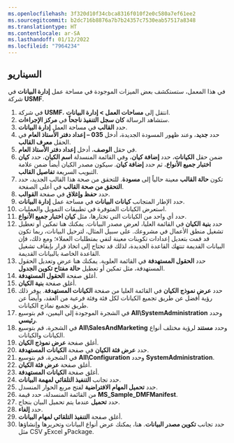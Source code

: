 ```yaml
---
ms.openlocfilehash: 3f320d10f34cbca8316f010f2e0c580a7ef61ee2
ms.sourcegitcommit: b2dc716b8876a7b7b24357c7530eab57517a8348
ms.translationtype: HT
ms.contentlocale: ar-SA
ms.lasthandoff: 01/12/2022
ms.locfileid: "7964234"
---
```


## <a name="scenario"></a>السيناريو 
في هذا المعمل، ستستكشف بعض الميزات الموجودة في مساحة عمل **إدارة البيانات** في شركة **USMF**.


1.  في شركة **USMF**، انتقل إلى **مساحات العمل > إدارة البيانات**. 
2.  ستشاهد الرسالة **كان سجل التنفيذ ناجحاً** في **مركز الإجراءات**. 
2.  حدد **القالب** في مساحة العمل **إدارة البيانات**. 
4.  حدد **جديد**، وعند ظهور المسودة الجديدة، أدخل **035 – إعداد دفتر الأستاذ العام** في الحقل **معرف القالب**. 
5.  في حقل **الوصف**، أدخل **إعداد دفتر الأستاذ العام**. 
6.  ضمن حقل **الكيانات**، حدد **إضافة كيان**، وفي القائمة المنسدلة **اسم الكيان**، حدد **كيان اختبار جميع الأنواع**، ثم حدد **إضافة كيان**. سيكون مصدر الكيان أيضاً ضمن علامة التبويب السريعة **تفاصيل القالب**.
7.  تكون **حالة القالب** معينة حالياً إلى **مسودة**. للتحقق من صحة هذا القالب الجديد، حدد **التحقق من صحة القالب** في أعلى الصفحة. 
8.  حدد **حفظ وإغلاق** في صفحة **القوالب**. 
15. حدد الإطار المتجانب **كيانات البيانات** في مساحة عمل **إدارة البيانات**.
16. استعرض الكيانات المتوفرة في تطبيقات التمويل والعمليات.
17. حدد أي واحد من الكيانات التي تختارها، مثل **كيان اختبار جميع الأنواع**.
18. حدد **بنية الكيان** في القائمة العليا، لعرض مصدر البيانات. يمكنك هنا تمكين أو تعطيل تشغيل منطق الأعمال في مشروعك. على سبيل المثال، لترحيل البيانات، ربما تكون قد قمت بتعديل إعدادات تكوينات معينة لتفي بمتطلبات العملاء؛ ومع ذلك، فإن البيانات القديمة تنتهك القاعدة الجديدة، لذلك قد تحتاج إلى اتخاذ قرار بإيقاف تشغيل القاعدة الخاصة بالبيانات القديمة.
19. حدد **الحقول المستهدفة** في القائمة العلوية. يمكنك هنا عرض وتعديل الحقول المستهدفة، مثل تمكين أو تعطيل **حالة مفتاح تكوين الجدول**. 
20. أغلق صفحة **الحقول المستهدفة**.
21. أغلق صفحة **بنية الكيان**.
22. حدد **عرض نموذج الكيان** في القائمة العليا من صفحة **الكيانات المستهدفة**. يوفر ذلك رؤية أفضل عن طريق تجميع الكيانات لكل فئة وفئة فرعية من العقد، وأيضاً عن طريق تجميع نماذج الكيانات.
23. في الشجرة الموجودة إلى اليمين، قم بتوسيع **All\SystemAdministration** وحدد **رئيسي**.
24. في الشجرة، قم بتوسيع **All\SalesAndMarketing** وحدد **مستند** لرؤية مختلف أنواع الكيانات والكيانات.
26. أغلق صفحة **عرض نموذج الكيان**.
27. حدد **عرض فئة الكيان** في صفحة **الكيانات المستهدفة**.
28. في الشجرة، قم بتوسيع **All\Configuration** وحدد **SystemAdministration**.
32. أغلق صفحة **عرض فئة الكيان**.
33. أغلق صفحة **الكيانات المستهدفة**.
34. حدد تجانب **التنفيذ التلقائي لمهمة البيانات**.
35. حدد **تحميل المهام الافتراضية** لفتح مربع الحوار المنسدل.
36. من القائمة المنسدلة، حدد قيمة **MS_Sample_DMFManifest**.
37. حدد **تحميل** عندما يتم تحميل البيان بنجاح.
38. حدد **إلغاء**.
39. أغلق صفحة **التنفيذ التلقائي لمهام البيانات**.
40. حدد تجانب **تكوين مصدر البيانات**. هنا، يمكنك عرض أنواع البيانات وتحريرها وإنشاؤها مثل CSV وExcel وPackage.
